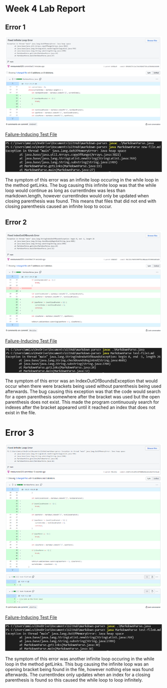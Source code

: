 # Week 4 Lab Report

## Error 1

![First Error Fixed](FixedError1.PNG)

[Failure-Inducing Test File](new-file.md)

![Symptoms](Error1.PNG)

The symptom of this error was an infinite loop occuring in the while loop in the method getLinks. The bug causing this infinite loop was that the while loop would continue 
as long as currentIndex was less than markdown.length, however currentIndex would only be updated when closing parenthesis was found. This means that files that did not end
with closing parenthesis caused an infinite loop to occur.

## Error 2

![Second Error Fixed](FixedError2.PNG)

[Failure-Inducing Test File](test-file3.md)

![Symptoms](Error2.PNG)

The symptom of this error was an IndexOutOfBoundsException that would occur when there were brackets being used without parenthesis being used afterwards. The bug causing this 
exception was that the code would search for a open parenthesis somewhere after the bracket was used but the open parenthesis does not exist. This made the program continuously
search for indexes after the bracket appeared until it reached an index that does not exist in the file.

# Error 3

![Third Error Fixed](FixedError3.PNG)

[Failure-Inducing Test File](test-file8.md)

![Symptoms](Error3.PNG)

The symptom of this error was another infinite loop occuring in the while loop in the method getLinks. This bug causing the infinite loop was an opening bracket being found 
in the file, however nothing else was found afterwards. The currentIndex only updates when an index for a closing parenthesis is found so this caused the while loop to loop
infinitely.
